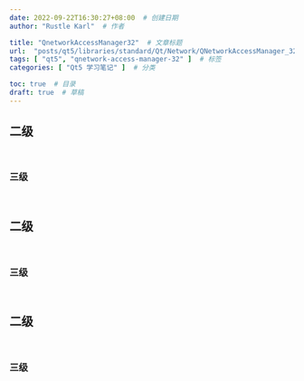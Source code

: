 ```yaml
---
date: 2022-09-22T16:30:27+08:00  # 创建日期
author: "Rustle Karl"  # 作者

title: "QnetworkAccessManager32"  # 文章标题
url:  "posts/qt5/libraries/standard/Qt/Network/QNetworkAccessManager_32"  # 设置网页永久链接
tags: [ "qt5", "qnetwork-access-manager-32" ]  # 标签
categories: [ "Qt5 学习笔记" ]  # 分类

toc: true  # 目录
draft: true  # 草稿
---
```


## 二级

```bash

```

```cpp

```

### 三级

```bash

```

```cpp

```


## 二级

```bash

```

```cpp

```

### 三级

```bash

```

```cpp

```


## 二级

```bash

```

```cpp

```

### 三级

```bash

```

```cpp

```
